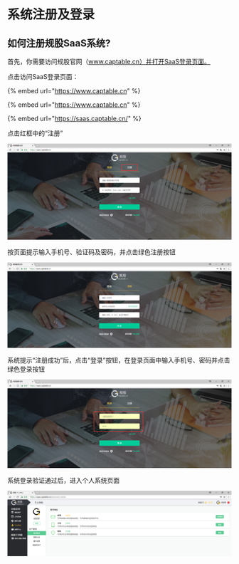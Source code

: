 # 系统注册及登录

## 如何注册规股SaaS系统?

首先，你需要访问规股官网（www.captable.cn）并打开SaaS登录页面。

点击访问SaaS登录页面：

{% embed url="https://www.captable.cn" %}

{% embed url="https://www.captable.cn" %}

{% embed url="https://saas.captable.cn/" %}

点击红框中的“注册”

![](../.gitbook/assets/image%20%2851%29.png)

按页面提示输入手机号、验证码及密码，并点击绿色注册按钮

![](../.gitbook/assets/image%20%2819%29.png)

系统提示“注册成功”后，点击“登录”按钮，在登录页面中输入手机号、密码并点击绿色登录按钮

![](../.gitbook/assets/image%20%2858%29.png)

系统登录验证通过后，进入个人系统页面

![](../.gitbook/assets/image%20%2812%29.png)



